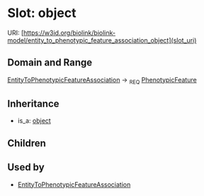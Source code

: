 # Slot: object




URI: [https://w3id.org/biolink/biolink-model/entity_to_phenotypic_feature_association_object](slot_uri)
## Domain and Range

[EntityToPhenotypicFeatureAssociation](EntityToPhenotypicFeatureAssociation.md) ->  <sub>REQ</sub> [PhenotypicFeature](PhenotypicFeature.md)
## Inheritance

 *  is_a: [object](object.md)
## Children

## Used by

 * [EntityToPhenotypicFeatureAssociation](EntityToPhenotypicFeatureAssociation.md)
